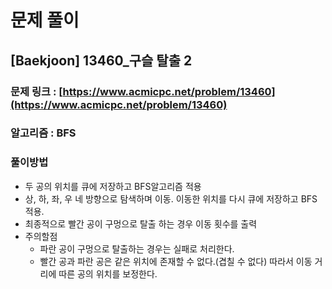 # 문제 풀이

## [Baekjoon] 13460\_구슬 탈출 2

### 문제 링크 : [https://www.acmicpc.net/problem/13460](https://www.acmicpc.net/problem/13460)

### 알고리즘 : BFS

### 풀이방법

- 두 공의 위치를 큐에 저장하고 BFS알고리즘 적용
- 상, 하, 좌, 우 네 방향으로 탐색하며 이동. 이동한 위치를 다시 큐에 저장하고 BFS 적용.
- 최종적으로 빨간 공이 구멍으로 탈출 하는 경우 이동 횟수를 출력
- 주의할점
  - 파란 공이 구멍으로 탈출하는 경우는 실패로 처리한다.
  - 빨간 공과 파란 공은 같은 위치에 존재할 수 없다.(겹칠 수 없다) 따라서 이동 거리에 따른 공의 위치를 보정한다.
